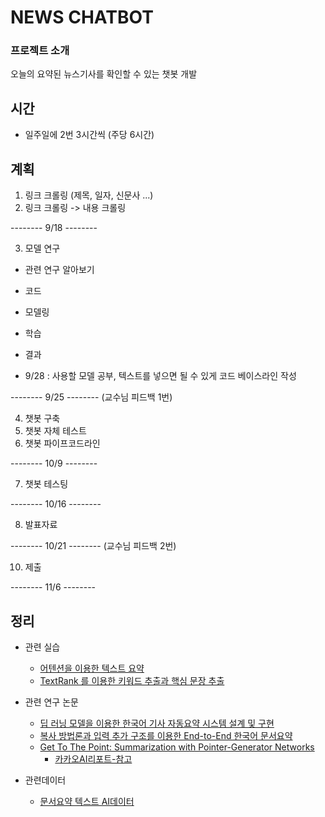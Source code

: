 # NEWS CHATBOT

### 프로젝트 소개

오늘의 요약된 뉴스기사를 확인할 수 있는 챗봇 개발

## 시간
- 일주일에 2번 3시간씩 (주당 6시간)

## 계획
1. 링크 크롤링 (제목, 일자, 신문사 ...)
2. 링크 크롤링 -> 내용 크롤링

-------- 9/18 --------

3. 모델 연구
  - 관련 연구 알아보기
  - 코드
  - 모델링
  - 학습
  - 결과
  
- 9/28 : 사용할 모델 공부, 텍스트를 넣으면 될 수 있게 코드 베이스라인 작성

-------- 9/25 -------- (교수님 피드백 1번)

4. 챗봇 구축
5. 챗봇 자체 테스트
6. 챗봇 파이프코드라인

-------- 10/9 --------

7. 챗봇 테스팅

-------- 10/16 --------

8. 발표자료

-------- 10/21 -------- (교수님 피드백 2번)

10. 제출

-------- 11/6 --------

## 정리
  - 관련 실습
    - [어텐션을 이용한 텍스트 요약](https://wikidocs.net/72820)
    - [TextRank 를 이용한 키워드 추출과 핵심 문장 추출](https://lovit.github.io/nlp/2019/04/30/textrank/)
    
  - 관련 연구 논문
    - [딥 러닝 모델을 이용한 한국어 기사 자동요약 시스템 설계 및 구현](http://dcollection.hanyang.ac.kr/public_resource/pdf/000000106539_20200823031400.pdf)
    - [복사 방법론과 입력 추가 구조를 이용한 End-to-End 한국어 문서요약](http://kiise.or.kr/e_journal/2017/5/JOK/pdf/08.pdf)
    - [Get To The Point: Summarization with Pointer-Generator Networks](https://arxiv.org/abs/1704.04368)
      - [카카오AI리포트-참고](https://brunch.co.kr/@kakao-it/139)
      
      
- 관련데이터
  - [문서요약 텍스트 AI데이터](https://aihub.or.kr/aidata/8054)
      
      
